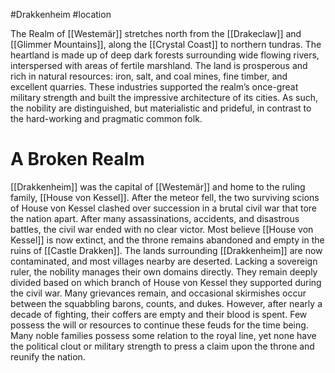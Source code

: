 #Drakkenheim #location 

The Realm of [[Westemär]] stretches north from the [[Drakeclaw]] and [[Glimmer Mountains]], along the [[Crystal Coast]] to northern tundras. The heartland is made up of deep dark forests surrounding wide flowing rivers, interspersed with areas of fertile marshland. The land is prosperous and rich in natural resources: iron, salt, and coal mines, fine timber, and excellent quarries. These industries supported the realm’s once-great military strength and built the impressive architecture of its cities. As such, the nobility are distinguished, but materialistic and prideful, in contrast to the hard-working and pragmatic common folk.

# A Broken Realm

[[Drakkenheim]] was the capital of [[Westemär]] and home to the ruling family, [[House von Kessel]]. After the meteor fell, the two surviving scions of House von Kessel clashed over succession in a brutal civil war that tore the nation apart. After many assassinations, accidents, and disastrous battles, the civil war ended with no clear victor. Most believe [[House von Kessel]] is now extinct, and the throne remains abandoned and empty in the ruins of [[Castle Drakken]]. The lands surrounding [[Drakkenheim]] are now contaminated, and most villages nearby are deserted. Lacking a sovereign ruler, the nobility manages their own domains directly. They remain deeply divided based on which branch of House von Kessel they supported during the civil war. Many grievances remain, and occasional skirmishes occur between the squabbling barons, counts, and dukes. However, after nearly a decade of fighting, their coffers are empty and their blood is spent. Few possess the will or resources to continue these feuds for the time being. Many noble families possess some relation to the royal line, yet none have the political clout or military strength to press a claim upon the throne and reunify the nation.